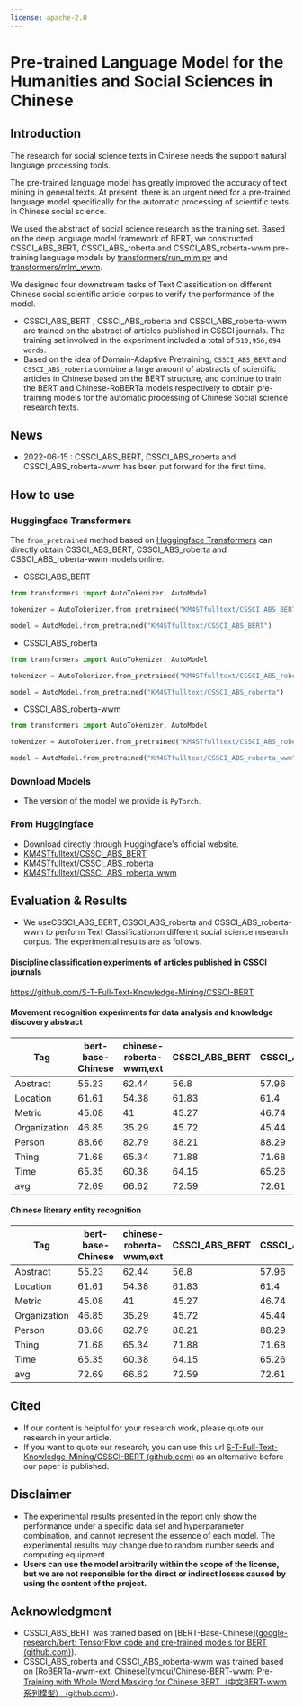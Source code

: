 ```yaml
---
license: apache-2.0
---
```

# Pre-trained Language Model for the Humanities and Social Sciences in Chinese 

## Introduction

The research for social science texts in Chinese needs the support natural language processing tools. 

The pre-trained language model has greatly improved the accuracy of text mining in general texts. At present, there is an urgent need for a pre-trained language model specifically for the automatic processing of scientific texts in Chinese social science. 

We used the abstract of social science research as the training set. Based on the deep language model framework of BERT, we constructed CSSCI_ABS_BERT, CSSCI_ABS_roberta and CSSCI_ABS_roberta-wwm  pre-training language models by [transformers/run_mlm.py](https://github.com/huggingface/transformers/blob/main/examples/pytorch/language-modeling/run_mlm.py) and [transformers/mlm_wwm](https://github.com/huggingface/transformers/tree/main/examples/research_projects/mlm_wwm). 

We designed four downstream tasks of  Text Classification on different Chinese social scientific article corpus to verify the performance of the model.

- CSSCI_ABS_BERT , CSSCI_ABS_roberta and CSSCI_ABS_roberta-wwm are trained on the abstract of  articles published in CSSCI journals. The training set involved in the experiment included a total of `510,956,094 words`. 
- Based on the idea of Domain-Adaptive Pretraining, `CSSCI_ABS_BERT` and `CSSCI_ABS_roberta` combine a large amount of abstracts of scientific articles in Chinese  based on the BERT structure, and continue to train the BERT and Chinese-RoBERTa models respectively to obtain pre-training models for the automatic processing of Chinese Social science research texts. 



## News 

- 2022-06-15 : CSSCI_ABS_BERT, CSSCI_ABS_roberta and CSSCI_ABS_roberta-wwm has been put forward for the first time.



##  How to use

### Huggingface Transformers 

The `from_pretrained` method based on [Huggingface Transformers](https://github.com/huggingface/transformers) can directly obtain CSSCI_ABS_BERT, CSSCI_ABS_roberta and CSSCI_ABS_roberta-wwm models online. 



- CSSCI_ABS_BERT

```python
from transformers import AutoTokenizer, AutoModel

tokenizer = AutoTokenizer.from_pretrained("KM4STfulltext/CSSCI_ABS_BERT")

model = AutoModel.from_pretrained("KM4STfulltext/CSSCI_ABS_BERT")
```

- CSSCI_ABS_roberta

```python
from transformers import AutoTokenizer, AutoModel

tokenizer = AutoTokenizer.from_pretrained("KM4STfulltext/CSSCI_ABS_roberta")

model = AutoModel.from_pretrained("KM4STfulltext/CSSCI_ABS_roberta")
```

- CSSCI_ABS_roberta-wwm

```python
from transformers import AutoTokenizer, AutoModel

tokenizer = AutoTokenizer.from_pretrained("KM4STfulltext/CSSCI_ABS_roberta_wwm")

model = AutoModel.from_pretrained("KM4STfulltext/CSSCI_ABS_roberta_wwm")
```

### Download Models

- The version of the model we provide is `PyTorch`. 

### From Huggingface 

- Download directly through Huggingface's official website. 
- [KM4STfulltext/CSSCI_ABS_BERT](https://huggingface.co/KM4STfulltext/CSSCI_ABS_BERT)
- [KM4STfulltext/CSSCI_ABS_roberta](https://huggingface.co/KM4STfulltext/CSSCI_ABS_roberta)
- [KM4STfulltext/CSSCI_ABS_roberta_wwm](https://huggingface.co/KM4STfulltext/CSSCI_ABS_roberta_wwm)

##  Evaluation & Results

- We useCSSCI_ABS_BERT, CSSCI_ABS_roberta and CSSCI_ABS_roberta-wwm to perform Text Classificationon different social science research corpus. The experimental results are as follows. 

#### Discipline classification experiments of articles published in CSSCI journals

https://github.com/S-T-Full-Text-Knowledge-Mining/CSSCI-BERT


#### Movement recognition experiments for data analysis and knowledge discovery abstract

| Tag          | bert-base-Chinese | chinese-roberta-wwm,ext | CSSCI_ABS_BERT | CSSCI_ABS_roberta | CSSCI_ABS_roberta_wwm | support |
| ------------ | ----------------- | ----------------------- | -------------- | ----------------- | --------------------- | ------- |
| Abstract     | 55.23             | 62.44                   | 56.8           | 57.96             | 58.26                 | 223     |
| Location     | 61.61             | 54.38                   | 61.83          | 61.4              | 61.94                 | 2866    |
| Metric       | 45.08             | 41                      | 45.27          | 46.74             | 47.13                 | 622     |
| Organization | 46.85             | 35.29                   | 45.72          | 45.44             | 44.65                 | 327     |
| Person       | 88.66             | 82.79                   | 88.21          | 88.29             | 88.51                 | 4850    |
| Thing        | 71.68             | 65.34                   | 71.88          | 71.68             | 71.81                 | 5993    |
| Time         | 65.35             | 60.38                   | 64.15          | 65.26             | 66.03                 | 1272    |
| avg          | 72.69             | 66.62                   | 72.59          | 72.61             | 72.89                 | 16153   |

#### Chinese literary entity recognition

| Tag          | bert-base-Chinese | chinese-roberta-wwm,ext | CSSCI_ABS_BERT | CSSCI_ABS_roberta | CSSCI_ABS_roberta_wwm | support |
| ------------ | ----------------- | ----------------------- | -------------- | ----------------- | --------------------- | ------- |
| Abstract     | 55.23             | 62.44                   | 56.8           | 57.96             | 58.26                 | 223     |
| Location     | 61.61             | 54.38                   | 61.83          | 61.4              | 61.94                 | 2866    |
| Metric       | 45.08             | 41                      | 45.27          | 46.74             | 47.13                 | 622     |
| Organization | 46.85             | 35.29                   | 45.72          | 45.44             | 44.65                 | 327     |
| Person       | 88.66             | 82.79                   | 88.21          | 88.29             | 88.51                 | 4850    |
| Thing        | 71.68             | 65.34                   | 71.88          | 71.68             | 71.81                 | 5993    |
| Time         | 65.35             | 60.38                   | 64.15          | 65.26             | 66.03                 | 1272    |
| avg          | 72.69             | 66.62                   | 72.59          | 72.61             | 72.89                 | 16153   |

## Cited

- If our content is helpful for your research work, please quote our research in your article. 
- If you want to quote our research, you can use this url [S-T-Full-Text-Knowledge-Mining/CSSCI-BERT (github.com)](https://github.com/S-T-Full-Text-Knowledge-Mining/CSSCI-BERT) as an alternative before our paper is published.

## Disclaimer

- The experimental results presented in the report only show the performance under a specific data set and hyperparameter combination, and cannot represent the essence of each model. The experimental results may change due to random number seeds and computing equipment. 
- **Users can use the model arbitrarily within the scope of the license, but we are not responsible for the direct or indirect losses caused by using the content of the project.** 


##  Acknowledgment

- CSSCI_ABS_BERT was trained based on [BERT-Base-Chinese]([google-research/bert: TensorFlow code and pre-trained models for BERT (github.com)](https://github.com/google-research/bert)).
- CSSCI_ABS_roberta and CSSCI_ABS_roberta-wwm was trained based on [RoBERTa-wwm-ext, Chinese]([ymcui/Chinese-BERT-wwm: Pre-Training with Whole Word Masking for Chinese BERT（中文BERT-wwm系列模型） (github.com)](https://github.com/ymcui/Chinese-BERT-wwm)).
